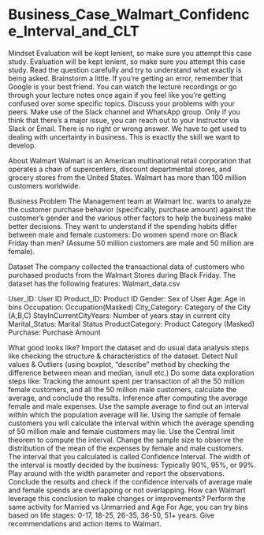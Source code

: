 # Business_Case_Walmart_Confidence_Interval_and_CLT


Mindset
Evaluation will be kept lenient, so make sure you attempt this case study. Evaluation will be kept lenient, so make sure you attempt this case study.
Read the question carefully and try to understand what exactly is being asked.
Brainstorm a little. If you’re getting an error, remember that Google is your best friend.
You can watch the lecture recordings or go through your lecture notes once again if you feel like you’re getting confused over some specific topics.
Discuss your problems with your peers. Make use of the Slack channel and WhatsApp group.
Only if you think that there’s a major issue, you can reach out to your Instructor via Slack or Email.
There is no right or wrong answer. We have to get used to dealing with uncertainty in business. This is exactly the skill we want to develop.


About Walmart
Walmart is an American multinational retail corporation that operates a chain of supercenters, discount departmental stores, and grocery stores from the United States. Walmart has more than 100 million customers worldwide.


Business Problem
The Management team at Walmart Inc. wants to analyze the customer purchase behavior (specifically, purchase amount) against the customer’s gender and the various other factors to help the business make better decisions. They want to understand if the spending habits differ between male and female customers: Do women spend more on Black Friday than men? (Assume 50 million customers are male and 50 million are female).


Dataset
The company collected the transactional data of customers who purchased products from the Walmart Stores during Black Friday. The dataset has the following features: Walmart_data.csv

User_ID:	User ID
Product_ID:	Product ID
Gender:	Sex of User
Age:	Age in bins
Occupation:	Occupation(Masked)
City_Category:	Category of the City (A,B,C)
StayInCurrentCityYears:	Number of years stay in current city
Marital_Status:	Marital Status
ProductCategory:	Product Category (Masked)
Purchase:	Purchase Amount


What good looks like?
Import the dataset and do usual data analysis steps like checking the structure & characteristics of the dataset.
Detect Null values & Outliers (using boxplot, “describe” method by checking the difference between mean and median, isnull etc.)
Do some data exploration steps like:
Tracking the amount spent per transaction of all the 50 million female customers, and all the 50 million male customers, calculate the average, and conclude the results.
Inference after computing the average female and male expenses.
Use the sample average to find out an interval within which the population average will lie. Using the sample of female customers you will calculate the interval within which the average spending of 50 million male and female customers may lie.
Use the Central limit theorem to compute the interval. Change the sample size to observe the distribution of the mean of the expenses by female and male customers.
The interval that you calculated is called Confidence Interval. The width of the interval is mostly decided by the business: Typically 90%, 95%, or 99%. Play around with the width parameter and report the observations.
Conclude the results and check if the confidence intervals of average male and female spends are overlapping or not overlapping. How can Walmart leverage this conclusion to make changes or improvements?
Perform the same activity for Married vs Unmarried and Age
For Age, you can try bins based on life stages: 0-17, 18-25, 26-35, 36-50, 51+ years.
Give recommendations and action items to Walmart.
